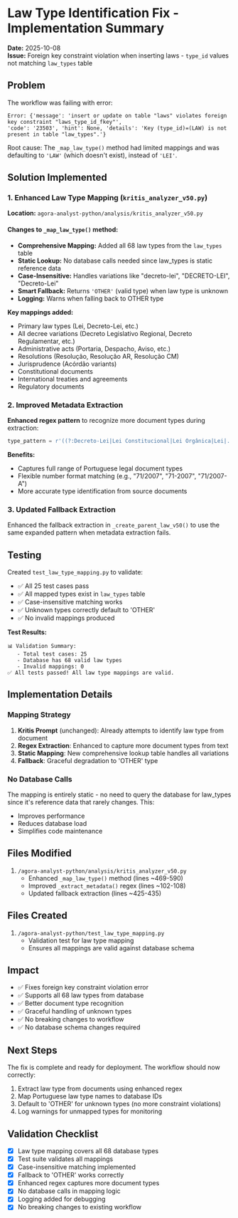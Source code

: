 # Law Type Identification Fix - Implementation Summary

**Date:** 2025-10-08  
**Issue:** Foreign key constraint violation when inserting laws - `type_id` values not matching `law_types` table

## Problem

The workflow was failing with error:
```
Error: {'message': 'insert or update on table "laws" violates foreign key constraint "laws_type_id_fkey"', 
'code': '23503', 'hint': None, 'details': 'Key (type_id)=(LAW) is not present in table "law_types".'}
```

Root cause: The `_map_law_type()` method had limited mappings and was defaulting to `'LAW'` (which doesn't exist), instead of `'LEI'`.

## Solution Implemented

### 1. Enhanced Law Type Mapping (`kritis_analyzer_v50.py`)

**Location:** `agora-analyst-python/analysis/kritis_analyzer_v50.py`

#### Changes to `_map_law_type()` method:

- **Comprehensive Mapping:** Added all 68 law types from the `law_types` table
- **Static Lookup:** No database calls needed since law_types is static reference data
- **Case-Insensitive:** Handles variations like "decreto-lei", "DECRETO-LEI", "Decreto-Lei"
- **Smart Fallback:** Returns `'OTHER'` (valid type) when law type is unknown
- **Logging:** Warns when falling back to OTHER type

**Key mappings added:**
- Primary law types (Lei, Decreto-Lei, etc.)
- All decree variations (Decreto Legislativo Regional, Decreto Regulamentar, etc.)
- Administrative acts (Portaria, Despacho, Aviso, etc.)
- Resolutions (Resolução, Resolução AR, Resolução CM)
- Jurisprudence (Acórdão variants)
- Constitutional documents
- International treaties and agreements
- Regulatory documents

### 2. Improved Metadata Extraction

**Enhanced regex pattern** to recognize more document types during extraction:

```python
type_pattern = r'((?:Decreto-Lei|Lei Constitucional|Lei Orgânica|Lei|...[all types]...))\s+n\.?º?\s*(\d+[-/]\d+(?:-[A-Z])?)'
```

**Benefits:**
- Captures full range of Portuguese legal document types
- Flexible number format matching (e.g., "71/2007", "71-2007", "71/2007-A")
- More accurate type identification from source documents

### 3. Updated Fallback Extraction

Enhanced the fallback extraction in `_create_parent_law_v50()` to use the same expanded pattern when metadata extraction fails.

## Testing

Created `test_law_type_mapping.py` to validate:
- ✅ All 25 test cases pass
- ✅ All mapped types exist in `law_types` table
- ✅ Case-insensitive matching works
- ✅ Unknown types correctly default to 'OTHER'
- ✅ No invalid mappings produced

**Test Results:**
```
📊 Validation Summary:
   - Total test cases: 25
   - Database has 68 valid law types
   - Invalid mappings: 0
✅ All tests passed! All law type mappings are valid.
```

## Implementation Details

### Mapping Strategy

1. **Kritis Prompt** (unchanged): Already attempts to identify law type from document
2. **Regex Extraction**: Enhanced to capture more document types from text
3. **Static Mapping**: New comprehensive lookup table handles all variations
4. **Fallback**: Graceful degradation to 'OTHER' type

### No Database Calls

The mapping is entirely static - no need to query the database for law_types since it's reference data that rarely changes. This:
- Improves performance
- Reduces database load
- Simplifies code maintenance

## Files Modified

1. `/agora-analyst-python/analysis/kritis_analyzer_v50.py`
   - Enhanced `_map_law_type()` method (lines ~469-590)
   - Improved `_extract_metadata()` regex (lines ~102-108)
   - Updated fallback extraction (lines ~425-435)

## Files Created

1. `/agora-analyst-python/test_law_type_mapping.py`
   - Validation test for law type mapping
   - Ensures all mappings are valid against database schema

## Impact

- ✅ Fixes foreign key constraint violation error
- ✅ Supports all 68 law types from database
- ✅ Better document type recognition
- ✅ Graceful handling of unknown types
- ✅ No breaking changes to workflow
- ✅ No database schema changes required

## Next Steps

The fix is complete and ready for deployment. The workflow should now correctly:
1. Extract law type from documents using enhanced regex
2. Map Portuguese law type names to database IDs
3. Default to 'OTHER' for unknown types (no more constraint violations)
4. Log warnings for unmapped types for monitoring

## Validation Checklist

- [x] Law type mapping covers all 68 database types
- [x] Test suite validates all mappings
- [x] Case-insensitive matching implemented
- [x] Fallback to 'OTHER' works correctly
- [x] Enhanced regex captures more document types
- [x] No database calls in mapping logic
- [x] Logging added for debugging
- [x] No breaking changes to existing workflow
